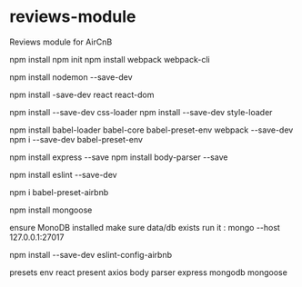 # reviews-module
Reviews module for AirCnB

npm install
npm init
npm install webpack webpack-cli

npm install nodemon --save-dev

npm install -save-dev react react-dom

npm install --save-dev css-loader
npm install --save-dev style-loader

npm install babel-loader babel-core babel-preset-env webpack --save-dev
npm i --save-dev babel-preset-env


npm install express --save
npm install body-parser --save

npm install eslint --save-dev

npm i babel-preset-airbnb

npm install mongoose

ensure MonoDB installed
	make sure data/db exists
run it : 
	mongo --host 127.0.0.1:27017

npm install --save-dev eslint-config-airbnb

presets env react present
axios
body parser
express
mongodb
mongoose

